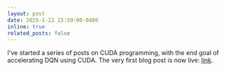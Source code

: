 ```yaml
---
layout: post
date: 2025-1-22 15:59:00-0400
inline: true
related_posts: false
---
```

I've started a series of posts on CUDA programming, with the end goal of accelerating DQN using CUDA. The very first blog post is now live: [link](https://rish-av.github.io/blog/2025/cudp/).
